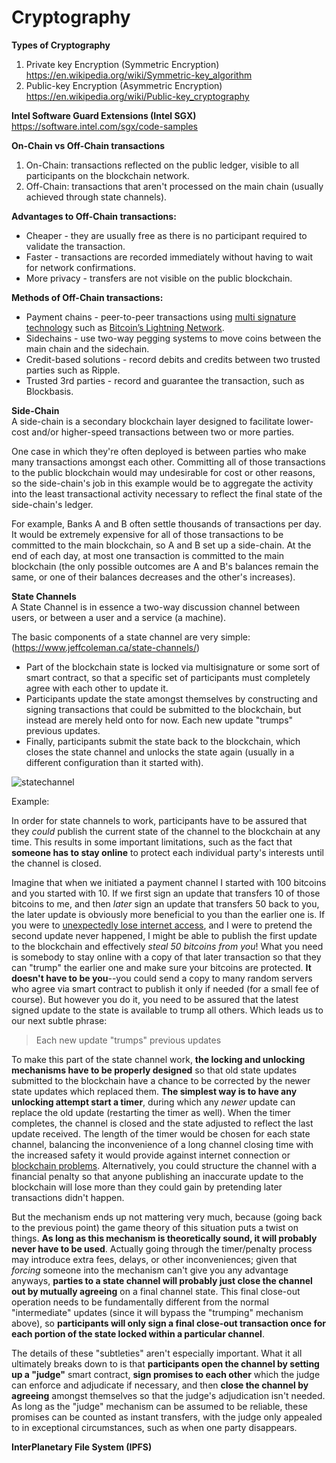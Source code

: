 # Cryptography

<b>Types of Cryptography</b>
1. Private key Encryption (Symmetric Encryption) <br />
https://en.wikipedia.org/wiki/Symmetric-key_algorithm
2. Public-key Encryption (Asymmetric Encryption)  <br />
https://en.wikipedia.org/wiki/Public-key_cryptography

<b>Intel Software Guard Extensions (Intel SGX) </b><br />
https://software.intel.com/sgx/code-samples

<b>On-Chain vs Off-Chain transactions</b>
1. On-Chain: transactions reflected on the public ledger, visible to all participants on the blockchain network.
2. Off-Chain: transactions that aren't processed on the main chain (usually achieved through state channels).

<b>Advantages to Off-Chain transactions:</b>
* Cheaper - they are usually free as there is no participant required to validate the transaction.
* Faster - transactions are recorded immediately without having to wait for network confirmations.
* More privacy - transfers are not visible on the public blockchain.

<b>Methods of Off-Chain transactions:</b>
* Payment chains - peer-to-peer transactions using <a href="https://goo.gl/oF7AYy">multi signature technology</a> such as <a href="https://goo.gl/PtfSyv">Bitcoin’s Lightning Network</a>.
* Sidechains - use two-way pegging systems to move coins between the main chain and the sidechain.
* Credit-based solutions - record debits and credits between two trusted parties such as Ripple.
* Trusted 3rd parties - record and guarantee the transaction, such as Blockbasis.

<b>Side-Chain</b><br />
A side-chain is a secondary blockchain layer designed to facilitate lower-cost and/or higher-speed transactions between two or more parties. 

One case in which they're often deployed is between parties who make many transactions amongst each other. Committing all of those transactions to the public blockchain would may undesirable for cost or other reasons, so the side-chain's job in this example would be to aggregate the activity into the least transactional activity necessary to reflect the final state of the side-chain's ledger.

For example, Banks A and B often settle thousands of transactions per day. It would be extremely expensive for all of those transactions to be committed to the main blockchain, so A and B set up a side-chain. At the end of each day, at most one transaction is committed to the main blockchain (the only possible outcomes are A and B's balances remain the same, or one of their balances decreases and the other's increases).

<b>State Channels</b> <br />
A State Channel is in essence a two-way discussion channel between users, or between a user and a service (a machine).

The basic components of a state channel are very simple: (https://www.jeffcoleman.ca/state-channels/)
* Part of the blockchain state is locked via multisignature or some sort of smart contract, so that a specific set of participants must completely agree with each other to update it.
* Participants update the state amongst themselves by constructing and signing transactions that could be submitted to the blockchain, but instead are merely held onto for now. Each new update "trumps" previous updates.
* Finally, participants submit the state back to the blockchain, which closes the state channel and unlocks the state again (usually in a different configuration than it started with).

![statechannel](https://user-images.githubusercontent.com/5309726/42352030-ac42c046-80ea-11e8-80ce-c03bda55a704.png)

Example:<br />
<p>In order for state channels to work, participants have to be assured that they <em>could</em> publish the current state of the channel to the blockchain at any time.  This results in some important limitations, such as the fact that <strong>someone has to stay online</strong> to protect each individual party's interests until the channel is closed.</p>

<p>Imagine that when we initiated a payment channel I started with 100 bitcoins and you started with 10.  If we first sign an update that transfers 10 of those bitcoins to me, and then <em>later</em> sign an update that transfers 50 back to you, the later update is obviously more beneficial to you than the earlier one is.  If you were to <a href="http://www.slashgear.com/three-arrested-for-trying-to-cut-undersea-internet-cable-27275579/">unexpectedly lose internet access</a>, and I were to pretend the second update never happened, I might be able to publish the first update to the blockchain and effectively <em>steal 50 bitcoins from you</em>!  What you need is somebody to stay online with a copy of that later transaction so that they can "trump" the earlier one and make sure your bitcoins are protected.  <strong>It doesn't have to be you</strong>--you could send a copy to many random servers who agree via smart contract to publish it only if needed (for a small fee of course).  But however you do it, you need to be assured that the latest signed update to the state is available to trump all others.  Which leads us to our next subtle phrase:</p>

<blockquote>
  <p>Each new update "trumps" previous updates</p>
</blockquote>

<p>To make this part of the state channel work, <strong>the locking and unlocking mechanisms have to be properly designed</strong> so that old state updates submitted to the blockchain have a chance to be corrected by the newer state updates which replaced them.  <strong>The simplest way is to have any unlocking attempt start a timer</strong>, during which any <em>newer</em> update can replace the old update (restarting the timer as well).  When the timer completes, the channel is closed and the state adjusted to reflect the last update received.  The length of the timer would be chosen for each state channel, balancing the inconvenience of a long channel closing time with the increased safety it would provide against internet connection or <a href="https://bitcoin.org/en/alert/2015-07-04-spv-mining#list-of-forks">blockchain problems</a>.  Alternatively, you could structure the channel with a financial penalty so that anyone publishing an inaccurate update to the blockchain will lose more than they could gain by pretending later transactions didn't happen.</p>

<p>But the mechanism ends up not mattering very much, because (going back to the previous point) the game theory of this situation puts a twist on things.  <strong>As long as this mechanism is theoretically sound, it will probably never have to be used</strong>.  Actually going through the timer/penalty process may introduce extra fees, delays, or other inconveniences; given that <em>forcing</em> someone into the mechanism can't give you any advantage anyways, <strong>parties to a state channel will probably just close the channel out by mutually agreeing</strong> on a final channel state.  This final close-out operation needs to be fundamentally different from the normal "intermediate" updates (since it will bypass the "trumping" mechanism above), so <strong>participants will only sign a final close-out transaction once for each portion of the state locked within a particular channel</strong>.</p>

<p>The details of these "subtleties" aren't especially important.  What it all ultimately breaks down to is that <strong>participants open the channel by setting up a "judge"</strong> smart contract, <strong>sign promises to each other</strong> which the judge can enforce and adjudicate if necessary, and then <strong>close the channel by agreeing</strong> amongst themselves so that the judge's adjudication isn't needed.  As long as the "judge" mechanism can be assumed to be reliable, these promises can be counted as instant transfers, with the judge only appealed to in exceptional circumstances, such as when one party disappears.</p>

<b>InterPlanetary File System (IPFS)</b>
